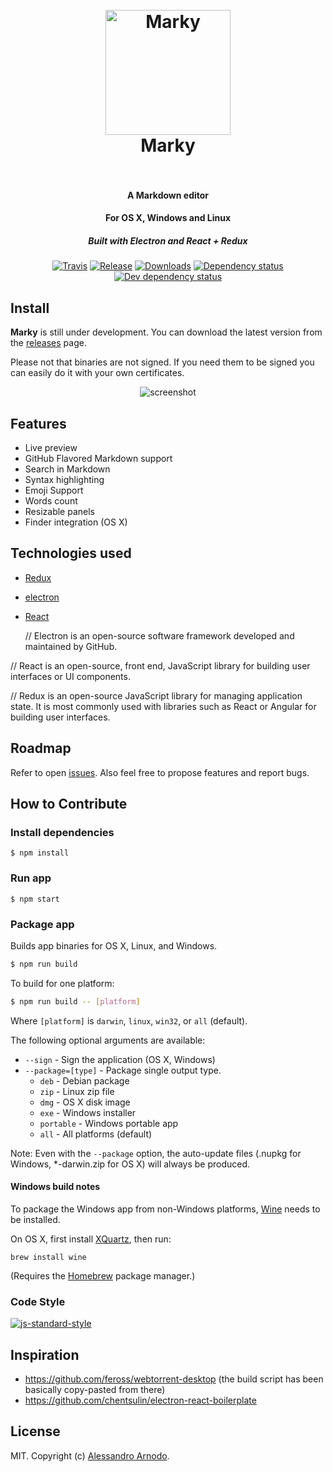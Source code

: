<h1 align="center">
  <br>
  <a href="https://github.com/vesparny/marky"><img src="https://cloud.githubusercontent.com/assets/82070/14968420/fd7960b4-10bc-11e6-80ef-a7eb63fb1677.png" alt="Marky" width="200"></a>
  <br>
  Marky
  <br>
  <br>
</h1>

<h4 align="center">A Markdown editor</h4>
<h4 align="center">For OS X, Windows and Linux</h4>
<h5 align="center">Built with Electron and React + Redux</h5>


<p align="center">
  <a href="https://travis-ci.org/vesparny/marky"><img src="https://img.shields.io/travis/vesparny/marky/master.svg" alt="Travis"></a>
  <a href="https://github.com/vesparny/marky/releases"><img src="https://img.shields.io/github/release/vesparny/marky.svg" alt="Release"></a>
  <a href="https://github.com/vesparny/marky/releases"><img src="https://img.shields.io/github/downloads/vesparny/marky/total.svg" alt="Downloads"></a>
  <a href="https://david-dm.org/vesparny/marky"><img src="https://david-dm.org/vesparny/marky/status.svg" alt="Dependency status"></a>
  <a href="https://david-dm.org/vesparny/marky#info=devDependencies"><img src="https://david-dm.org/vesparny/marky/dev-status.svg" alt="Dev dependency status"></a>
</p>



## Install

**Marky** is still under development. You can download the latest version from the [releases](https://github.com/vesparny/marky/releases) page.

Please not that binaries are not signed. If you need them to be signed you can easily do it with your own certificates.


<p align="center">
  <img src="https://cloud.githubusercontent.com/assets/82070/14969062/8ad12e30-10c0-11e6-8537-002630cb2e6a.gif" style="max-width:100%" alt="screenshot" align="center">
</p>

## Features

* Live preview
* GitHub Flavored Markdown support
* Search in Markdown
* Syntax highlighting
* Emoji Support
* Words count
* Resizable panels
* Finder integration (OS X)

## Technologies used
* [Redux](https://github.com/reactjs/redux/)
* [electron](https://github.com/electron/electron)
* [React](https://facebook.github.io/react/)


  // Electron is an open-source software framework developed and maintained by GitHub. 
  
 // React is an open-source, front end, JavaScript library for building user interfaces or UI components. 
 
// Redux is an open-source JavaScript library for managing application state. It is most commonly used with libraries such as React or Angular for building user interfaces. 


## Roadmap

Refer to open [issues](https://github.com/vesparny/marky/issues). Also feel free to propose features and report bugs.

## How to Contribute

### Install dependencies

```
$ npm install
```

### Run app

```
$ npm start
```

### Package app

Builds app binaries for OS X, Linux, and Windows.

```bash
$ npm run build
```

To build for one platform:

```bash
$ npm run build -- [platform]
```

Where `[platform]` is `darwin`, `linux`, `win32`, or `all` (default).

The following optional arguments are available:

- `--sign` - Sign the application (OS X, Windows)
- `--package=[type]` - Package single output type.
   - `deb` - Debian package
   - `zip` - Linux zip file
   - `dmg` - OS X disk image
   - `exe` - Windows installer
   - `portable` - Windows portable app
   - `all` - All platforms (default)

Note: Even with the `--package` option, the auto-update files (.nupkg for Windows, *-darwin.zip for OS X) will always be produced.

#### Windows build notes

To package the Windows app from non-Windows platforms, [Wine](https://www.winehq.org/) needs
to be installed.

On OS X, first install [XQuartz](http://www.xquartz.org/), then run:

```
brew install wine
```

(Requires the [Homebrew](http://brew.sh/) package manager.)

### Code Style

[![js-standard-style](https://cdn.rawgit.com/feross/standard/master/badge.svg)](https://github.com/feross/standard)

## Inspiration

* https://github.com/feross/webtorrent-desktop (the build script has been basically copy-pasted from there)
* https://github.com/chentsulin/electron-react-boilerplate

## License

MIT. Copyright (c) [Alessandro Arnodo](https://alessandro.arnodo.net).
